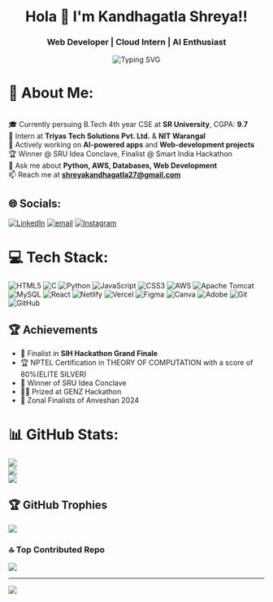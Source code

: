 <h1 align="center">Hola 👋 I'm Kandhagatla Shreya!!</h1>
<h3 align="center">Web Developer | Cloud Intern | AI Enthusiast </h3>


<p align="center">
  <img src="https://readme-typing-svg.demolab.com?font=Fira+Code&size=22&pause=1000&center=true&vCenter=true&width=595&lines=+CSE+Student+@+SR+University;UI/UX+Developer;Web+Developer;AIML+Explorer;AWS+Cloud+Enthusiast;Chair+of+HACKATHON+Club;" alt="Typing SVG" />
</p>


# 💫 About Me:
<br>🎓 Currently persuing B.Tech 4th year CSE at **SR University**, CGPA: **9.7**<br>🔭 Intern at **Triyas Tech Solutions Pvt. Ltd.** & **NIT Warangal**<br>🧠 Actively working on **AI-powered apps** and **Web-development projects**<br>🏆 Winner @ SRU Idea Conclave, Finalist @ Smart India Hackathon <br>💬 Ask me about **Python, AWS, Databases,  Web Development**<br>📫 Reach me at **shreyakandhagatla27@gmail.com**


## 🌐 Socials:
[![LinkedIn](https://img.shields.io/badge/LinkedIn-%230077B5.svg?logo=linkedin&logoColor=white)](https://linkedin.com/in/https://www.linkedin.com/in/shreya-kandhagatla-77183327a) [![email](https://img.shields.io/badge/Email-D14836?logo=gmail&logoColor=white)](mailto:shreyakandhagatla27@gmail.com) [![Instagram](https://img.shields.io/badge/Instagram-%23E4405F.svg?logo=Instagram&logoColor=white)](https://instagram.com/shreya_kandhagatla) 

# 💻 Tech Stack:
![HTML5](https://img.shields.io/badge/html5-%23E34F26.svg?style=flat&logo=html5&logoColor=white) ![C](https://img.shields.io/badge/c-%2300599C.svg?style=flat&logo=c&logoColor=white) ![Python](https://img.shields.io/badge/python-3670A0?style=flat&logo=python&logoColor=ffdd54) ![JavaScript](https://img.shields.io/badge/javascript-%23323330.svg?style=flat&logo=javascript&logoColor=%23F7DF1E) ![CSS3](https://img.shields.io/badge/css3-%231572B6.svg?style=flat&logo=css3&logoColor=white) ![AWS](https://img.shields.io/badge/AWS-%23FF9900.svg?style=flat&logo=amazon-aws&logoColor=white) ![Apache Tomcat](https://img.shields.io/badge/apache%20tomcat-%23F8DC75.svg?style=flat&logo=apache-tomcat&logoColor=black) ![MySQL](https://img.shields.io/badge/mysql-4479A1.svg?style=flat&logo=mysql&logoColor=white) ![React](https://img.shields.io/badge/react-%2320232a.svg?style=flat&logo=react&logoColor=%2361DAFB) ![Netlify](https://img.shields.io/badge/netlify-%23000000.svg?style=flat&logo=netlify&logoColor=#00C7B7) ![Vercel](https://img.shields.io/badge/vercel-%23000000.svg?style=flat&logo=vercel&logoColor=white) ![Figma](https://img.shields.io/badge/figma-%23F24E1E.svg?style=flat&logo=figma&logoColor=white) ![Canva](https://img.shields.io/badge/Canva-%2300C4CC.svg?style=flat&logo=Canva&logoColor=white) ![Adobe](https://img.shields.io/badge/adobe-%23FF0000.svg?style=flat&logo=adobe&logoColor=white) ![Git](https://img.shields.io/badge/git-%23F05033.svg?style=flat&logo=git&logoColor=white) ![GitHub](https://img.shields.io/badge/github-%23121011.svg?style=flat&logo=github&logoColor=white)


## 🏆 Achievements

- 🥇 Finalist in **SIH Hackathon Grand Finale**
- 🏆 NPTEL Certification in THEORY OF COMPUTATION with a score of 80%(ELITE SILVER)
- 🧠 Winner of SRU Idea Conclave 
- 👨‍💻 Prized at GENZ Hackathon  
- 🏁 Zonal Finalists of Anveshan 2024



# 📊 GitHub Stats:
![](https://github-readme-stats.vercel.app/api?username=ShreyaKandhagatla&theme=ayu-mirage&hide_border=false&include_all_commits=true&count_private=true)<br/>
![](https://nirzak-streak-stats.vercel.app/?user=ShreyaKandhagatla&theme=ayu-mirage&hide_border=false)<br/>
![](https://github-readme-stats.vercel.app/api/top-langs/?username=ShreyaKandhagatla&theme=ayu-mirage&hide_border=false&include_all_commits=true&count_private=true&layout=compact)

## 🏆 GitHub Trophies
![](https://github-profile-trophy.vercel.app/?username=ShreyaKandhagatla&theme=ambient_gradient&no-frame=false&no-bg=true&margin-w=4)

### 🔝 Top Contributed Repo
![](https://github-contributor-stats.vercel.app/api?username=ShreyaKandhagatla&limit=5&theme=dark&combine_all_yearly_contributions=true)

---
[![](https://visitcount.itsvg.in/api?id=ShreyaKandhagatla&icon=1&color=0)](https://visitcount.itsvg.in)

<!-- Proudly created with GPRM ( https://gprm.itsvg.in ) -->
